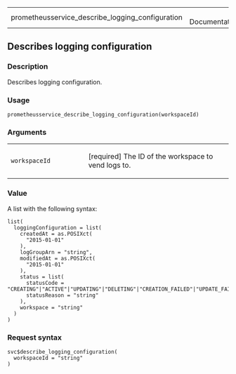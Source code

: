 <table style="width: 100%;">
<tbody>
<tr class="odd">
<td>prometheusservice_describe_logging_configuration</td>
<td style="text-align: right;">R Documentation</td>
</tr>
</tbody>
</table>

## Describes logging configuration

### Description

Describes logging configuration.

### Usage

    prometheusservice_describe_logging_configuration(workspaceId)

### Arguments

<table>
<colgroup>
<col style="width: 35%" />
<col style="width: 65%" />
</colgroup>
<tbody>
<tr class="odd">
<td><code
id="prometheusservice_describe_logging_configuration_:_workspaceId">workspaceId</code></td>
<td><p>[required] The ID of the workspace to vend logs to.</p></td>
</tr>
</tbody>
</table>

### Value

A list with the following syntax:

    list(
      loggingConfiguration = list(
        createdAt = as.POSIXct(
          "2015-01-01"
        ),
        logGroupArn = "string",
        modifiedAt = as.POSIXct(
          "2015-01-01"
        ),
        status = list(
          statusCode = "CREATING"|"ACTIVE"|"UPDATING"|"DELETING"|"CREATION_FAILED"|"UPDATE_FAILED",
          statusReason = "string"
        ),
        workspace = "string"
      )
    )

### Request syntax

    svc$describe_logging_configuration(
      workspaceId = "string"
    )
